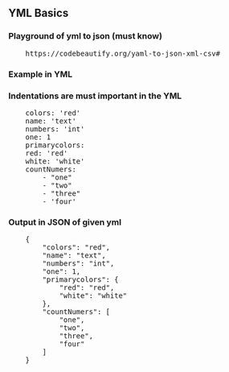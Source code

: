 ## YML Basics
### Playground of yml to json (must know)
<pre>
    https://codebeautify.org/yaml-to-json-xml-csv#
</pre>

### Example in YML

### Indentations are must important in the YML

<pre>
    colors: 'red'
    name: 'text'
    numbers: 'int'
    one: 1
    primarycolors:
    red: 'red'
    white: 'white'
    countNumers:
        - "one"
        - "two"
        - "three"
        - 'four'
</pre>

### Output in JSON of given yml
<pre>
    {
        "colors": "red",
        "name": "text",
        "numbers": "int",
        "one": 1,
        "primarycolors": {
            "red": "red",
            "white": "white"
        },
        "countNumers": [
            "one",
            "two",
            "three",
            "four"
        ]
    }
</pre>